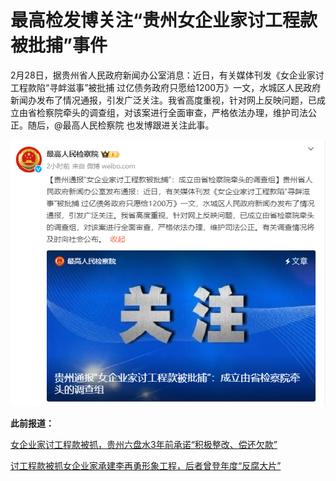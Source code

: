 # 最高检发博关注“贵州女企业家讨工程款被批捕”事件

2月28日，据贵州省人民政府新闻办公室消息：近日，有关媒体刊发《女企业家讨工程款陷“寻衅滋事”被批捕
过亿债务政府只愿给1200万》一文，水城区人民政府新闻办发布了情况通报，引发广泛关注。我省高度重视，针对网上反映问题，已成立由省检察院牵头的调查组，对该案进行全面审查，严格依法办理，维护司法公正。随后，@最高人民检察院
也发博跟进关注此事。

![436f7c180b0c8a567579aa939f551599.jpg](https://raw.githubusercontent.com/qqhsx/qqnews_image/main/2024/02/28/最高检发博关注“贵州女企业家讨工程款被批捕”事件/436f7c180b0c8a567579aa939f551599.jpg)

**此前报道：**

[女企业家讨工程款被抓，贵州六盘水3年前承诺“积极整改、偿还欠款”
](https://news.qq.com/rain/a/20240227A04D1200)

[讨工程款被抓女企业家承建李再勇形象工程，后者曾登年度“反腐大片”
](https://news.qq.com/rain/a/20240227A050K200)

